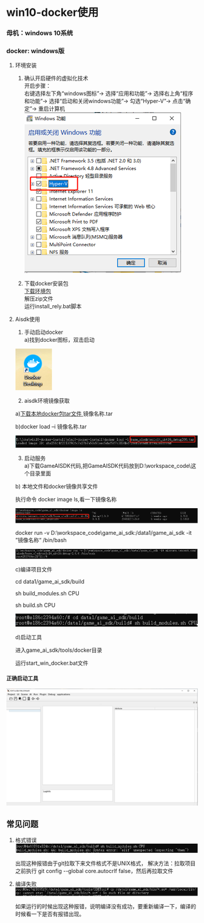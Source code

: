 # win10-docker使用

### 母机：windows 10系统  
### docker: windows版    

1. 环境安装  
	1. 确认开启硬件的虚拟化技术  
	开启步骤：  
	右键选择左下角“windows图标”-> 选择“应用和功能”-> 选择右上角“程序和功能”-> 选择“启动和关闭windows功能”-> 勾选“Hyper-V”-> 点击“确定”-> 重启计算机  
	![img](../img/Docker/hyper.png)  

	2. 下载docker安装包  
	<a href="https://aitest.qq.com/download/index">下载环境包</a>  
	解压zip文件  
	运行install_rely.bat脚本  

2.	Aisdk使用  

	1. 手动启动docker  
	a)找到docker图标，双击启动  

	![img](../img/Docker/logo.png) 

	2. aisdk环境镜像获取  

	a)<a href="https://aitest.qq.com/download/index">下载本地docker包tar文件  </a> 镜像名称.tar

	b)docker load –i 镜像名称.tar  

    ![img](../img/Docker/load.png) 

	3. 启动服务  
	a)下载GameAISDK代码,把GameAISDK代码放到D:\workspace_code\这个目录里面

    b) 本地文件和docker镜像共享文件

	执行命令 docker image ls,看一下镜像名称

    ![img](../img/Docker/docker_image.png) 

	docker run -v D:\workspace_code\game_ai_sdk:/data1/game_ai_sdk -it ”镜像名称“ /bin/bash

    ![img](../img/Docker/jin.png) 

	c)编译项目文件
       
	cd data1/game_ai_sdk/build

	sh build_modules.sh CPU

    sh build.sh CPU
    
	![img](../img/Docker/build.png)
     
	d)启动工具

	进入game_ai_sdk/tools/docker目录

	运行start_win_docker.bat文件


#### 正确启动工具  
![img](../img/Docker/sdktool.png)



## 常见问题
1. 格式错误
	![img](../img/Docker/in.png)

	出现这种报错由于git拉取下来文件格式不是UNIX格式，
	解决方法：拉取项目之前执行 git config --global core.autocrlf false，然后再拉取文件

2. 编译失败
	![img](../img/Docker/it.png)

	如果运行的时候出现这种报错，说明编译没有成功，要重新编译一下，编译的时候看一下是否有报错出现。